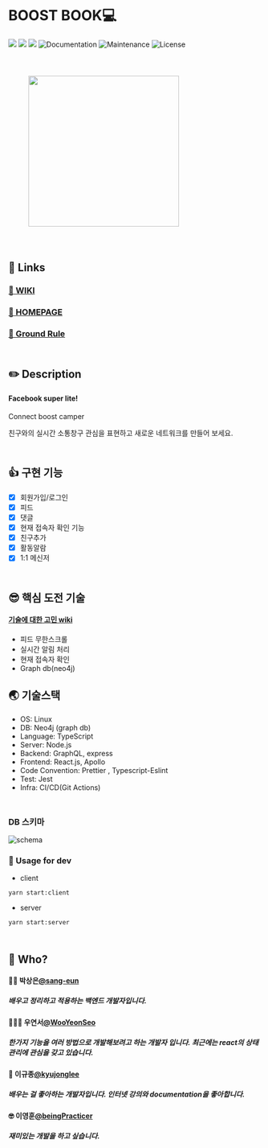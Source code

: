 # BOOST BOOK💻

<p>
  <img src="https://img.shields.io/badge/version-0.0.1-pink.svg" />
  <img src="https://img.shields.io/badge/nodejs-12.13.1-blue.svg" />
  <img src="https://img.shields.io/badge/neo4j-3.5-black.svg" />
  <img alt="Documentation" src="https://img.shields.io/badge/documentation-none-red.svg" target="_blank" />
  <img alt="Maintenance" src="https://img.shields.io/badge/Maintained-maybe-green.svg" />
  <img alt="License" src="https://img.shields.io/badge/License-MIT-d.svg" />
</p>

<div style="padding: 40px">
<img src="https://i.imgur.com/oWWRTiw.png" width="300"/>
</div>

## :wave: Links

### [📃 WIKI](https://github.com/connect-foundation/2019-17/wiki)

### [🎲 HOMEPAGE](http://boostbook.shop)

### [🧱 Ground Rule](https://github.com/connect-foundation/2019-17/wiki/GROUND-RULE)

<div style="width:500px;height:10px"></div>

## ✏️ Description

#### Facebook super lite!

Connect boost camper

친구와의 실시간 소통창구
관심을 표현하고 새로운 네트워크를 만들어 보세요.

<div style="width:500px;height:10px"></div>

## 👍 구현 기능

- [x] 회원가입/로그인
- [x] 피드
- [x] 댓글
- [x] 현재 접속자 확인 기능
- [x] 친구추가
- [x] 활동알람
- [x] 1:1 메신저

<div style="width:500px;height:10px"></div>

## 😎 핵심 도전 기술

#### [기술에 대한 고민 wiki]()

- 피드 무한스크롤
- 실시간 알림 처리
- 현재 접속자 확인
- Graph db(neo4j)

## 🌏 기술스택

- OS: Linux
- DB: Neo4j (graph db)
- Language: TypeScript
- Server: Node.js
- Backend: GraphQL, express
- Frontend: React.js, Apollo
- Code Convention: Prettier , Typescript-Eslint
- Test: Jest
- Infra: CI/CD(Git Actions)

<div style="width:500px;height:10px"></div>

### DB 스키마

![schema](https://i.imgur.com/CAIsosI.png)

### 📘 Usage for dev

- client

```
yarn start:client
```

- server

```
yarn start:server
```

<div style="width:500px;height:10px"></div>

## 🤔 Who?

#### 🙍‍♀️ 박상은[@sang-eun](https://github.com/sang-eun)

##### 배우고 정리하고 적용하는 백엔드 개발자입니다.

#### 👩🏻‍🍳 우연서[@WooYeonSeo](https://github.com/WooYeonSeo)

##### 한가지 기능을 여러 방법으로 개발해보려고 하는 개발자 입니다. 최근에는 react의 상태관리에 관심을 갖고 있습니다.

#### 🤗 이규종[@kyujonglee](https://github.com/kyujonglee)

##### 배우는 걸 좋아하는 개발자입니다. 인터넷 강의와 documentation을 좋아합니다.

#### 🤓 이영훈[@beingPracticer](https://github.com/beingPracticer)

##### 재미있는 개발을 하고 싶습니다.
